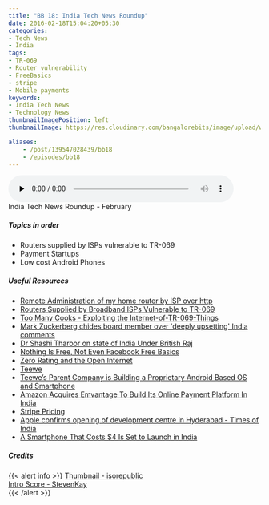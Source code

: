```yaml
---
title: "BB 18: India Tech News Roundup"
date: 2016-02-18T15:04:20+05:30
categories:
- Tech News
- India
tags:
- TR-069
- Router vulnerability
- FreeBasics
- stripe
- Mobile payments
keywords:
- India Tech News
- Technology News
thumbnailImagePosition: left
thumbnailImage: https://res.cloudinary.com/bangalorebits/image/upload/w_600,h_600,c_fill,r_50/v1517410298/bb-episode-assets/bb-generic-thumbnail.png

aliases:
    - /post/139547028439/bb18
    - /episodes/bb18
---
```

<audio controls="controls" controls style="width: 450px;" preload="none" id="audio_player"><source  src='https://bangalorebits.s3.amazonaws.com/2016/BB_EP18_2016-8.mp3' type="audio/mp3">  </audio>
<BR>
India Tech News Roundup - February
<!--more-->
##### Topics in order
- Routers supplied by ISPs vulnerable to TR-069
- Payment Startups
- Low cost Android Phones

##### Useful Resources
*   [Remote Administration of my home router by ISP over http](https://flic.kr/p/Ed3AXS)
*   [Routers Supplied by Broadband ISPs Vulnerable to TR-069](http://www.routercheck.com/2014/08/14/major-problems-tr-069/)
*   [Too Many Cooks - Exploiting the Internet-of-TR-069-Things](https://www.youtube.com/watch?v=gFP5YcvQsKM)
*   [Mark Zuckerberg chides board member over 'deeply upsetting' India comments](http://www.theguardian.com/technology/2016/feb/10/facebook-investor-marc-andreessen-apology-offensive-india-tweet-net-neutrality-free-basics)
*   [Dr Shashi Tharoor on state of India Under British Raj](https://www.youtube.com/watch?v=f7CW7S0zxv4)
*   [Nothing Is Free, Not Even Facebook Free Basics](http://om.co/2016/02/08/nothing-is-free-not-even-facebook-free-basics/)
*   [Zero Rating and the Open Internet](https://blog.lizardwrangler.com/2015/05/06/zero-rating-and-the-open-internet/)
*   [Teewe](http://teewe.in//)
*   [Teewe’s Parent Company is Building a Proprietary Android Based OS and Smartphone](http://techpp.com/2016/01/21/creo-android-smartphone/)
*   [Amazon Acquires Emvantage To Build Its Online Payment Platform In India](http://techcrunch.com/2016/02/16/amazon-acquires-emvantage-to-build-its-online-payment-platform-in-india/)
*   [Stripe Pricing](https://stripe.com/us/pricing)
*   [Apple confirms opening of development centre in Hyderabad - Times of India](http://timesofindia.indiatimes.com/tech/tech-news/Apple-confirms-opening-of-development-centre-in-Hyderabad/articleshow/51008769.cms)
*   [A Smartphone That Costs $4 Is Set to Launch in India](http://time.com/4226992/india-cheapest-smartphone-freedom-251/)


##### Credits

{{< alert info  >}}
  [Thumbnail - isorepublic](https://isorepublic.com) <BR>
  [Intro Score - StevenKay](https://plus.google.com/+StevenKay_Detachment)<BR>
{{< /alert >}}
